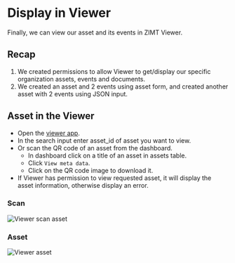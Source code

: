 
# Display in Viewer
Finally, we can view our asset and its events in ZIMT Viewer.

## Recap
1. We created permissions to allow Viewer to get/display our specific organization assets, events and documents.
2. We created an asset and 2 events using asset form, and created another asset with 2 events using JSON input.

## Asset in the Viewer
- Open the [viewer app](https://zi.mt).
- In the search input enter asset_id of asset you want to view.
- Or scan the QR code of an asset from the dashboard.
    - In dashboard click on a title of an asset in assets table.
    - Click `View meta data`.
    - Click on the QR code image to download it.
- If Viewer has permission to view requested asset, it will display the asset information, otherwise display an error.

### Scan
![Viewer scan asset](/pages/tutorials/assets/images/viewer-scan-qr.jpg) <br />

### Asset
![Viewer asset](/pages/tutorials/assets/images/viewer-asset.png)